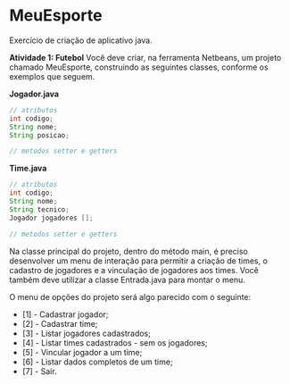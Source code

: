 # MeuEsporte
Exercício de criação de aplicativo java.

**Atividade 1: Futebol**
Você deve criar, na ferramenta Netbeans, um projeto chamado MeuEsporte, construindo as seguintes classes, conforme os exemplos que seguem.

**Jogador.java**
```java
// atributos
int codigo;
String nome;
String posicao; 

// metodos setter e getters
```

**Time.java**
```java
// atributos
int codigo;
String nome;
String tecnico;
Jogador jogadores []; 

// metodos setter e getters
```
Na classe principal do projeto, dentro do método main, é preciso desenvolver um menu de interação para permitir a criação de times, o cadastro de jogadores e a vinculação de jogadores aos times. Você também deve utilizar a classe Entrada.java para montar o menu.

O menu de opções do projeto será algo parecido com o seguinte:
 - [1] - Cadastrar jogador;
 - [2] - Cadastrar time;
 - [3] - Listar jogadores cadastrados;
 - [4] - Listar times cadastrados - sem os jogadores;
 - [5] - Vincular jogador a um time;
 - [6] - Listar dados completos de um time;
 - [7] - Sair.
